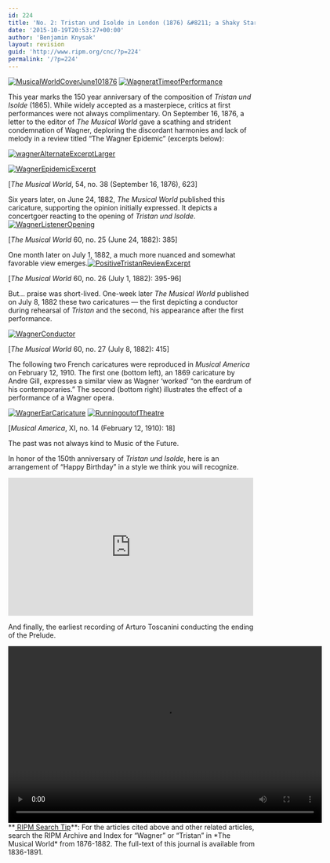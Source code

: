 ```yaml
---
id: 224
title: 'No. 2: Tristan und Isolde in London (1876) &#8211; a Shaky Start'
date: '2015-10-19T20:53:27+00:00'
author: 'Benjamin Knysak'
layout: revision
guid: 'http://www.ripm.org/cnc/?p=224'
permalink: '/?p=224'
---
```


[![MusicalWorldCoverJune101876](http://www.ripm.org/cnc/wp-content/uploads/2015/10/MusicalWorldCoverJune101876-224x300.jpg)](http://www.ripm.org/cnc/wp-content/uploads/2015/10/MusicalWorldCoverJune101876.jpg) [![WagneratTimeofPerformance](http://www.ripm.org/cnc/wp-content/uploads/2015/10/WagneratTimeofPerformance-215x300.jpg)](http://www.ripm.org/cnc/wp-content/uploads/2015/10/WagneratTimeofPerformance.jpg)

This year marks the 150 year anniversary of the composition of *Tristan und Isolde* (1865). While widely accepted as a masterpiece, critics at first performances were not always complimentary. On September 16, 1876, a letter to the editor of *The Musical World* gave a scathing and strident condemnation of Wagner, deploring the discordant harmonies and lack of melody in a review titled “The Wagner Epidemic” (excerpts below):

[![wagnerAlternateExcerptLarger](http://www.ripm.org/cnc/wp-content/uploads/2015/10/wagnerAlternateExcerptLarger-300x232.jpg)](http://www.ripm.org/cnc/wp-content/uploads/2015/10/wagnerAlternateExcerptLarger.jpg)

[![WagnerEpidemicExcerpt](http://www.ripm.org/cnc/wp-content/uploads/2015/10/WagnerEpidemicExcerpt-300x170.jpg)](http://www.ripm.org/cnc/wp-content/uploads/2015/10/WagnerEpidemicExcerpt.jpg)

\[*The Musical World*, 54, no. 38 (September 16, 1876), 623\]

Six years later, on June 24, 1882, *The Musical World* published this caricature, supporting the opinion initially expressed. It depicts a concertgoer reacting to the opening of *Tristan und Isolde*. [![WagnerListenerOpening](http://www.ripm.org/cnc/wp-content/uploads/2015/10/WagnerListenerOpening-159x300.jpg)](http://www.ripm.org/cnc/wp-content/uploads/2015/10/WagnerListenerOpening.jpg)

\[*The Musical World* 60, no. 25 (June 24, 1882): 385\]

One month later on July 1, 1882, a much more nuanced and somewhat favorable view emerges.[![PositiveTristanReviewExcerpt](http://www.ripm.org/cnc/wp-content/uploads/2015/10/PositiveTristanReviewExcerpt-300x181.jpg)](http://www.ripm.org/cnc/wp-content/uploads/2015/10/PositiveTristanReviewExcerpt.jpg)

\[*The Musical World* 60, no. 26 (July 1, 1882): 395-96\]

But… praise was short-lived. One-week later *The Musical World* published on July 8, 1882 these two caricatures — the first depicting a conductor during rehearsal of *Tristan* and the second, his appearance after the first performance.

[![WagnerConductor](http://www.ripm.org/cnc/wp-content/uploads/2015/10/WagnerConductor1-172x300.jpg)](http://www.ripm.org/cnc/wp-content/uploads/2015/10/WagnerConductor1.jpg)

\[*The Musical World* 60, no. 27 (July 8, 1882): 415\]

The following two French caricatures were reproduced in *Musical America* on February 12, 1910. The first one (bottom left), an 1869 caricature by Andre Gill, expresses a similar view as Wagner ‘worked’ “on the eardrum of his contemporaries.” The second (bottom right) illustrates the effect of a performance of a Wagner opera.

[![WagnerEarCaricature](http://www.ripm.org/cnc/wp-content/uploads/2015/10/WagnerEarCaricature-221x300.jpg)](http://www.ripm.org/cnc/wp-content/uploads/2015/10/WagnerEarCaricature.jpg) [![RunningoutofTheatre](http://www.ripm.org/cnc/wp-content/uploads/2015/10/RunningoutofTheatre-286x300.jpg)](http://www.ripm.org/cnc/wp-content/uploads/2015/10/RunningoutofTheatre.jpg)

\[*Musical America*, XI, no. 14 (February 12, 1910): 18\]

The past was not always kind to Music of the Future.

In honor of the 150th anniversary of *Tristan und Isolde*, here is an arrangement of “Happy Birthday” in a style we think you will recognize.

<iframe allow="accelerometer; autoplay; clipboard-write; encrypted-media; gyroscope; picture-in-picture" allowfullscreen="" frameborder="0" height="281" loading="lazy" src="https://www.youtube.com/embed/NdH-4gfxCr0?feature=oembed" title="Happy Birthday Wagner Style" width="500"></iframe>

And finally, the earliest recording of Arturo Toscanini conducting the ending of the Prelude.

<div class="wp-video" style="width: 640px;"><video class="wp-video-shortcode" controls="controls" height="360" id="video-224-157" preload="metadata" width="640"><source src="http://www.ripm.org/cnc/wp-content/uploads/2015/10/ToscaninisEarliestWagnerRecordingFrom1932.mp4?_=157" type="video/mp4"></source><http://www.ripm.org/cnc/wp-content/uploads/2015/10/ToscaninisEarliestWagnerRecordingFrom1932.mp4></video></div> **<u> RIPM Search Tip</u>**: For the articles cited above and other related articles, search the RIPM Archive and Index for “Wagner” or “Tristan” in *The Musical World* from 1876-1882. The full-text of this journal is available from 1836-1891.